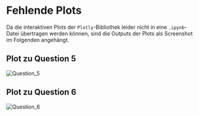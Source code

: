 # Fehlende Plots
Da die interaktiven Plots der ```Plotly```-Bibliothek leider nicht in eine ```.ipynb```-Datei übertragen werden können, sind die Outputs der Plots als Screenshot im Folgenden angehängt.

## Plot zu Question 5
![Question_5](https://github.com/markuslangus/Retrieving-Historical-Stock-Data/assets/160343238/85e21ba7-45ab-46fd-b298-fb0ddbf79cce)

## Plot zu Question 6
![Question_6](https://github.com/markuslangus/Retrieving-Historical-Stock-Data/assets/160343238/de7bc8eb-bcd8-4ee9-af9c-9a6699881c5b)
